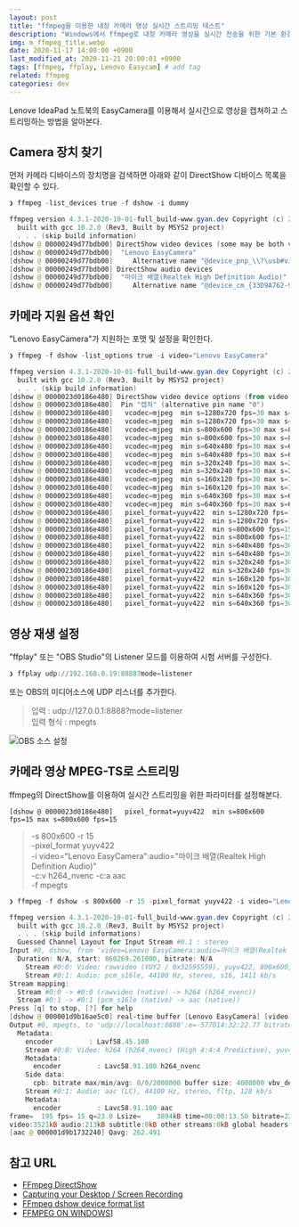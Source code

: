 ```yaml
---
layout: post
title: "ffmpeg을 이용한 내장 카메라 영상 실시간 스트리밍 테스트"
description: "Windows에서 ffmpeg로 내장 카메라 영상을 실시간 전송을 위한 기본 환경을 구성해본다."
img: m_ffmpeg_title.webp
date: 2020-11-17 14:00:00 +0900
last_modified_at: 2020-11-21 20:00:01 +0900
tags: [ffmpeg, ffplay, Lenovo Easycam] # add tag
related: ffmpeg
categories: dev
---
```


Lenove IdeaPad 노트북의 EasyCamera를 이용해서 실시간으로 영상을 캡쳐하고 스트리밍하는 방법을 알아본다. 
<!--more-->

## Camera 장치 찾기

먼저 카메라 디바이스의 장치명을 검색하면 아래와 같이 DirectShow 디바이스 목록을 확인할 수 있다. 

```powershell
❯ ffmpeg -list_devices true -f dshow -i dummy

ffmpeg version 4.3.1-2020-10-01-full_build-www.gyan.dev Copyright (c) 2000-2020 the FFmpeg developers
  built with gcc 10.2.0 (Rev3, Built by MSYS2 project)
  . . . (skip build information)
[dshow @ 00000249d77bdb00] DirectShow video devices (some may be both video and audio devices)
[dshow @ 00000249d77bdb00]  "Lenovo EasyCamera"
[dshow @ 00000249d77bdb00]     Alternative name "@device_pnp_\\?\usb#vid_04f2&pid_b50f&mi_00#6&bbc4ae1&0&0000#{65e8773d-8f56-11d0-a3b9-00a0c9223196}\global"
[dshow @ 00000249d77bdb00] DirectShow audio devices
[dshow @ 00000249d77bdb00]  "마이크 배열(Realtek High Definition Audio)"
[dshow @ 00000249d77bdb00]     Alternative name "@device_cm_{33D9A762-90C8-11D0-BD43-00A0C911CE86}\wave_{50CF3892-5049-4249-9E14-B886659C000C}"
```

## 카메라 지원 옵션 확인

"Lenovo EasyCamera"가 지원하는 포맷 및 설정을 확인한다. 

```powershell
❯ ffmpeg -f dshow -list_options true -i video="Lenovo EasyCamera"

ffmpeg version 4.3.1-2020-10-01-full_build-www.gyan.dev Copyright (c) 2000-2020 the FFmpeg developers
  built with gcc 10.2.0 (Rev3, Built by MSYS2 project)
  . . . (skip build information)
[dshow @ 0000023d0186e480] DirectShow video device options (from video devices)
[dshow @ 0000023d0186e480]  Pin "캡쳐" (alternative pin name "0")
[dshow @ 0000023d0186e480]   vcodec=mjpeg  min s=1280x720 fps=30 max s=1280x720 fps=30
[dshow @ 0000023d0186e480]   vcodec=mjpeg  min s=1280x720 fps=30 max s=1280x720 fps=30
[dshow @ 0000023d0186e480]   vcodec=mjpeg  min s=800x600 fps=30 max s=800x600 fps=30
[dshow @ 0000023d0186e480]   vcodec=mjpeg  min s=800x600 fps=30 max s=800x600 fps=30
[dshow @ 0000023d0186e480]   vcodec=mjpeg  min s=640x480 fps=30 max s=640x480 fps=30
[dshow @ 0000023d0186e480]   vcodec=mjpeg  min s=640x480 fps=30 max s=640x480 fps=30
[dshow @ 0000023d0186e480]   vcodec=mjpeg  min s=320x240 fps=30 max s=320x240 fps=30
[dshow @ 0000023d0186e480]   vcodec=mjpeg  min s=320x240 fps=30 max s=320x240 fps=30
[dshow @ 0000023d0186e480]   vcodec=mjpeg  min s=160x120 fps=30 max s=160x120 fps=30
[dshow @ 0000023d0186e480]   vcodec=mjpeg  min s=160x120 fps=30 max s=160x120 fps=30
[dshow @ 0000023d0186e480]   vcodec=mjpeg  min s=640x360 fps=30 max s=640x360 fps=30
[dshow @ 0000023d0186e480]   vcodec=mjpeg  min s=640x360 fps=30 max s=640x360 fps=30
[dshow @ 0000023d0186e480]   pixel_format=yuyv422  min s=1280x720 fps=10 max s=1280x720 fps=10
[dshow @ 0000023d0186e480]   pixel_format=yuyv422  min s=1280x720 fps=10 max s=1280x720 fps=10
[dshow @ 0000023d0186e480]   pixel_format=yuyv422  min s=800x600 fps=15 max s=800x600 fps=15
[dshow @ 0000023d0186e480]   pixel_format=yuyv422  min s=800x600 fps=15 max s=800x600 fps=15
[dshow @ 0000023d0186e480]   pixel_format=yuyv422  min s=640x480 fps=30 max s=640x480 fps=30
[dshow @ 0000023d0186e480]   pixel_format=yuyv422  min s=640x480 fps=30 max s=640x480 fps=30
[dshow @ 0000023d0186e480]   pixel_format=yuyv422  min s=320x240 fps=30 max s=320x240 fps=30
[dshow @ 0000023d0186e480]   pixel_format=yuyv422  min s=320x240 fps=30 max s=320x240 fps=30
[dshow @ 0000023d0186e480]   pixel_format=yuyv422  min s=160x120 fps=30 max s=160x120 fps=30
[dshow @ 0000023d0186e480]   pixel_format=yuyv422  min s=160x120 fps=30 max s=160x120 fps=30
[dshow @ 0000023d0186e480]   pixel_format=yuyv422  min s=640x360 fps=30 max s=640x360 fps=30
[dshow @ 0000023d0186e480]   pixel_format=yuyv422  min s=640x360 fps=30 max s=640x360 fps=30
```

## 영상 재생 설정 

"ffplay" 또는 "OBS Studio"의 Listener 모드를 이용하여 시험 서버를 구성한다. 

```powershell
❯ ffplay udp://192.168.0.19:8888?mode=listener
```

또는 OBS의 미디어소스에 UDP 리스너를 추가한다. 

> 입력 : udp://127.0.0.1:8888?mode=listener  
> 입력 형식 : mpegts 

![OBS 소스 설정]({{site.baseurl}}/assets/img/m_obs_source_udp.webp)


## 카메라 영상 MPEG-TS로 스트리밍

ffmpeg의 DirectShow를 이용하여 실시간 스트리밍을 위한 파라미터를 설정해본다. 

```
[dshow @ 0000023d0186e480]   pixel_format=yuyv422  min s=800x600 fps=15 max s=800x600 fps=15
```

> -s 800x600 -r 15  
> -pixel_format yuyv422  
> -i video="Lenovo EasyCamera":audio="마이크 배열(Realtek High Definition Audio)"  
> -c:v h264_nvenc -c:a aac  
> -f mpegts  


```powershell
❯ ffmpeg -f dshow -s 800x600 -r 15 -pixel_format yuyv422 -i video="Lenovo EasyCamera":audio="마이크 배열(Realtek High Definition Audio)" -c:v h264_nvenc -c:a aac -f mpegts "udp://localhost:8888"

ffmpeg version 4.3.1-2020-10-01-full_build-www.gyan.dev Copyright (c) 2000-2020 the FFmpeg developers
  built with gcc 10.2.0 (Rev3, Built by MSYS2 project)
  . . . (skip build informations)
  Guessed Channel Layout for Input Stream #0.1 : stereo
Input #0, dshow, from 'video=Lenovo EasyCamera:audio=마이크 배열(Realtek High Definition Audio)':
  Duration: N/A, start: 860269.261000, bitrate: N/A
    Stream #0:0: Video: rawvideo (YUY2 / 0x32595559), yuyv422, 800x600, 15 fps, 15 tbr, 10000k tbn, 10000k tbc
    Stream #0:1: Audio: pcm_s16le, 44100 Hz, stereo, s16, 1411 kb/s
Stream mapping:
  Stream #0:0 -> #0:0 (rawvideo (native) -> h264 (h264_nvenc))
  Stream #0:1 -> #0:1 (pcm_s16le (native) -> aac (native))
Press [q] to stop, [?] for help
[dshow @ 000001d9b16ae5c0] real-time buffer [Lenovo EasyCamera] [video input] too full or near too full (94% of size: 3041280 [rtbufsize parameter])! frame dropped!
Output #0, mpegts, to 'udp://localhost:8888':e=-577014:32:22.77 bitrate=  -0.0kbits/s speed=N/A
  Metadata:
    encoder         : Lavf58.45.100
    Stream #0:0: Video: h264 (h264_nvenc) (High 4:4:4 Predictive), yuv444p(progressive), 800x600, q=-1--1, 2000 kb/s, 15 fps, 90k tbn, 15 tbc
    Metadata:
      encoder         : Lavc58.91.100 h264_nvenc
    Side data:
      cpb: bitrate max/min/avg: 0/0/2000000 buffer size: 4000000 vbv_delay: N/A
    Stream #0:1: Audio: aac (LC), 44100 Hz, stereo, fltp, 128 kb/s
    Metadata:
      encoder         : Lavc58.91.100 aac
frame=  195 fps= 15 q=23.0 Lsize=    3894kB time=00:00:13.50 bitrate=2362.4kbits/s speed=1.02x
video:3521kB audio:213kB subtitle:0kB other streams:0kB global headers:0kB muxing overhead: 4.271006%
[aac @ 000001d9b1732240] Qavg: 262.491
```

## 참고 URL
- [FFmpeg DirectShow](https://trac.ffmpeg.org/wiki/DirectShow)
- [Capturing your Desktop / Screen Recording](https://trac.ffmpeg.org/wiki/Capture/Desktop)
- [FFmpeg dshow device format list](https://stackoverflow.com/questions/46447230/ffmpeg-dshow-device-format-list)
- [FFMPEG ON WINDOWS](https://www.bogotobogo.com/VideoStreaming/ffmpeg_on_Windows.php)]
